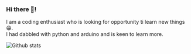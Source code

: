 ### Hi there 👋!

I am a coding enthusiast who is looking for opportunity ti learn new things😁.
<BR>
I had dabbled with python and arduino and is keen to learn more.

![Github stats](https://github-readme-stats.vercel.app/api?username=yourGithubUsername)




